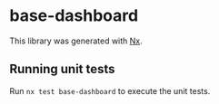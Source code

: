 # base-dashboard

This library was generated with [Nx](https://nx.dev).

## Running unit tests

Run `nx test base-dashboard` to execute the unit tests.

